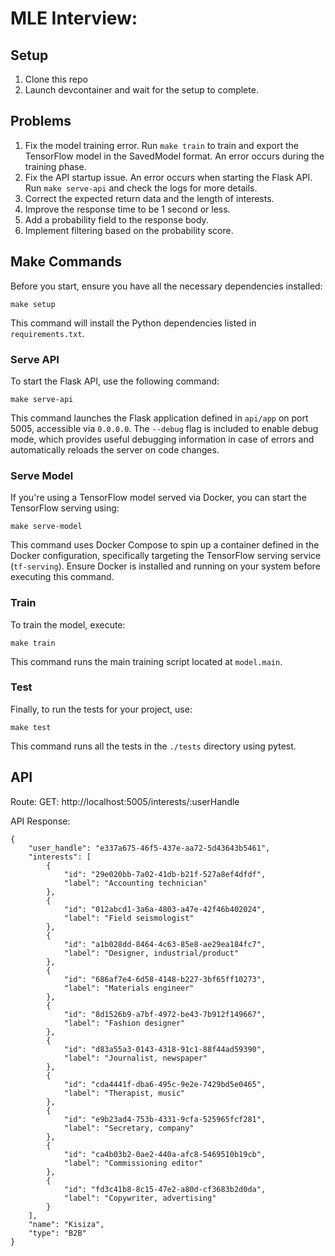 # MLE Interview:


## Setup
1. Clone this repo
2. Launch devcontainer and wait for the setup to complete. 

## Problems
1. Fix the model training error. Run `make train` to train and export the TensorFlow model in the SavedModel format. An error occurs during the training phase.
2. Fix the API startup issue. An error occurs when starting the Flask API. Run `make serve-api` and check the logs for more details.
3. Correct the expected return data and the length of interests.
4. Improve the response time to be 1 second or less.
5. Add a probability field to the response body.
6. Implement filtering based on the probability score.


## Make Commands

Before you start, ensure you have all the necessary dependencies installed:

```
make setup
```

This command will install the Python dependencies listed in `requirements.txt`. 

### Serve API

To start the Flask API, use the following command:

```
make serve-api
```

This command launches the Flask application defined in `api/app` on port 5005, accessible via `0.0.0.0`. The `--debug` flag is included to enable debug mode, which provides useful debugging information in case of errors and automatically reloads the server on code changes.

### Serve Model

If you're using a TensorFlow model served via Docker, you can start the TensorFlow serving using:

```
make serve-model
```

This command uses Docker Compose to spin up a container defined in the Docker configuration, specifically targeting the TensorFlow serving service (`tf-serving`). Ensure Docker is installed and running on your system before executing this command.

### Train

To train the model, execute:

```
make train
```

This command runs the main training script located at `model.main`. 

### Test

Finally, to run the tests for your project, use:

```
make test
```

This command runs all the tests in the `./tests` directory using pytest. 


## API

Route: GET: http://localhost:5005/interests/:userHandle

API Response:

```
{
    "user_handle": "e337a675-46f5-437e-aa72-5d43643b5461",
    "interests": [
        {
            "id": "29e020bb-7a02-41db-b21f-527a8ef4dfdf",
            "label": "Accounting technician"
        },
        {
            "id": "012abcd1-3a6a-4803-a47e-42f46b402024",
            "label": "Field seismologist"
        },
        {
            "id": "a1b028dd-8464-4c63-85e8-ae29ea184fc7",
            "label": "Designer, industrial/product"
        },
        {
            "id": "686af7e4-6d58-4148-b227-3bf65ff10273",
            "label": "Materials engineer"
        },
        {
            "id": "8d1526b9-a7bf-4972-be43-7b912f149667",
            "label": "Fashion designer"
        },
        {
            "id": "d83a55a3-0143-4318-91c1-88f44ad59390",
            "label": "Journalist, newspaper"
        },
        {
            "id": "cda4441f-dba6-495c-9e2e-7429bd5e0465",
            "label": "Therapist, music"
        },
        {
            "id": "e9b23ad4-753b-4331-9cfa-525965fcf281",
            "label": "Secretary, company"
        },
        {
            "id": "ca4b03b2-0ae2-440a-afc8-5469510b19cb",
            "label": "Commissioning editor"
        },
        {
            "id": "fd3c41b8-8c15-47e2-a80d-cf3683b2d0da",
            "label": "Copywriter, advertising"
        }
    ],
    "name": "Kisiza",
    "type": "B2B"
}
```